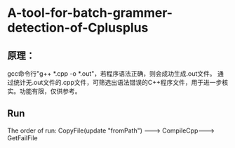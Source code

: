 # A-tool-for-batch-grammer-detection-of-Cplusplus
## 原理：
gcc命令行"g++ *.cpp -o *.out"，若程序语法正确，则会成功生成.out文件。
通过统计无.out文件的.cpp文件，可筛选出语法错误的C++程序文件，用于进一步核实。功能有限，仅供参考。

## Run
The order of run: 
CopyFile(update "fromPath") ---> CompileCpp---> GetFailFile

